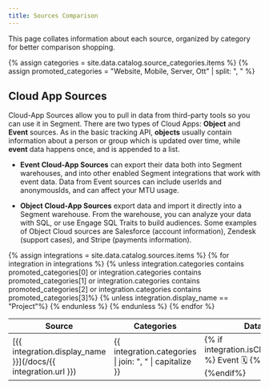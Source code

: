 ```yaml
---
title: Sources Comparison
---
```


This page collates information about each source, organized by category for better comparison shopping.

{% assign categories = site.data.catalog.source_categories.items %}
{% assign promoted_categories = "Website, Mobile, Server, Ott" | split: ", " %}
<!--
## Library Sources
  <table>
    <tr>
      <th> Source </th>
      <th> Categories </th>
      <th> Data Type </th>
    </tr>
{% for category in promoted_categories %}
    {% assign integrations = site.data.catalog.sources.items | where: "categories", category %}
    {% for integration in integrations %}
    <tr>
      <td>**[{{ integration.display_name }}](/docs/{{ integration.url }})**</td>
      <td>{{ integration.categories }}</td>
      <td>{{ integration.type }}</td>
    </tr>
    {% endfor %}
  {% endfor %}
</table> -->


## Cloud App Sources

Cloud-App Sources allow you to pull in data from third-party tools so you can use it in Segment. There are two types of Cloud Apps: **Object** and **Event** sources. As in the basic tracking API, **objects** usually contain information about a person or group which is updated over time, while **event** data happens once, and is appended to a list.

- **Event Cloud-App Sources** can export their data both into Segment warehouses, and into other enabled Segment integrations that work with event data. Data from Event sources can include userIds and anonymousIds, and can affect your MTU usage.

- **Object Cloud-App Sources** export data and import it directly into a Segment warehouse. From the warehouse, you can analyze your data with SQL, or use Engage SQL Traits to build audiences. Some examples of Object Cloud sources are Salesforce (account information), Zendesk (support cases), and Stripe (payments information).



<table>
<thead>
  <tr>
    <th width="20%"> Source </th>
    <th width="30%"> Categories </th>
    <th>Data Type</th>
  </tr>
</thead>
<tbody>
  {% assign integrations = site.data.catalog.sources.items %}
  {% for integration in integrations %}
    {% unless integration.categories contains promoted_categories[0] or integration.categories contains promoted_categories[1] or integration.categories contains promoted_categories[2] or integration.categories contains promoted_categories[3]%}
    {% unless integration.display_name == "Project"%}
  <tr>
    <td> [{{ integration.display_name }}](/docs/{{ integration.url }})</td>
    <td width="30%">{{ integration.categories | join: ", " | capitalize }}</td>
    <td width="20%">{% if integration.isCloudEventSource %} Event 🗓 {%else%}Object 🎁{%endif%}</td>
  </tr>
    {% endunless %}
    {% endunless %}
  {% endfor %}
  </tbody>
</table>
